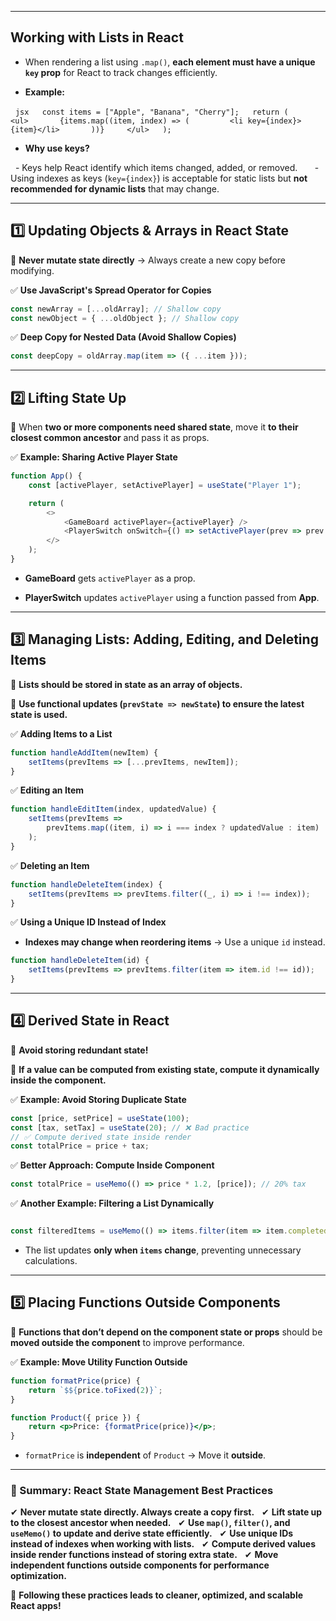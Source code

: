 
---
## **Working with Lists in React**  

- When rendering a list using `.map()`, **each element must have a unique `key` prop** for React to track changes efficiently.  

- **Example:**  

  ```jsx
  const items = ["Apple", "Banana", "Cherry"];
  return (
    <ul>
      {items.map((item, index) => (
        <li key={index}>{item}</li>
      ))}
    </ul>
  );
  ```

- **Why use keys?**  

  - Keys help React identify which items changed, added, or removed.  
  
  - Using indexes as keys (`key={index}`) is acceptable for static lists but **not recommended for dynamic lists** that may change.  

---  

## **1️⃣ Updating Objects & Arrays in React State**

🔹 **Never mutate state directly** → Always create a new copy before modifying.  

  
✅ **Use JavaScript's Spread Operator for Copies**  

```jsx
const newArray = [...oldArray]; // Shallow copy
const newObject = { ...oldObject }; // Shallow copy
```
  

✅ **Deep Copy for Nested Data (Avoid Shallow Copies)**  

```jsx
const deepCopy = oldArray.map(item => ({ ...item }));
```


---

## **2️⃣ Lifting State Up**

🔹 When **two or more components need shared state**, move it **to their closest common ancestor** and pass it as props.


✅ **Example: Sharing Active Player State**

```jsx
function App() {
    const [activePlayer, setActivePlayer] = useState("Player 1");

    return (
        <>
            <GameBoard activePlayer={activePlayer} />
            <PlayerSwitch onSwitch={() => setActivePlayer(prev => prev === "Player 1" ? "Player 2" : "Player 1")} />
        </>
    );
}
```

- **GameBoard** gets `activePlayer` as a prop.  

- **PlayerSwitch** updates `activePlayer` using a function passed from **App**.
  

---

  
## **3️⃣ Managing Lists: Adding, Editing, and Deleting Items**

🔹 **Lists should be stored in state as an array of objects.**  

🔹 **Use functional updates (`prevState => newState`) to ensure the latest state is used.**


✅ **Adding Items to a List**

```jsx
function handleAddItem(newItem) {
    setItems(prevItems => [...prevItems, newItem]);
}
```


✅ **Editing an Item**

```jsx
function handleEditItem(index, updatedValue) {
    setItems(prevItems =>
        prevItems.map((item, i) => i === index ? updatedValue : item)
    );
}
```


✅ **Deleting an Item**

```jsx
function handleDeleteItem(index) {
    setItems(prevItems => prevItems.filter((_, i) => i !== index));
}
```


✅ **Using a Unique ID Instead of Index**

- **Indexes may change when reordering items** → Use a unique `id` instead.

```jsx
function handleDeleteItem(id) {
    setItems(prevItems => prevItems.filter(item => item.id !== id));
}
```


---

## **4️⃣ Derived State in React**

🔹 **Avoid storing redundant state!**  

🔹 **If a value can be computed from existing state, compute it dynamically inside the component.**  


✅ **Example: Avoid Storing Duplicate State**

```jsx
const [price, setPrice] = useState(100);
const [tax, setTax] = useState(20); // ❌ Bad practice
// ✅ Compute derived state inside render
const totalPrice = price + tax;
```

  
✅ **Better Approach: Compute Inside Component**

```jsx
const totalPrice = useMemo(() => price * 1.2, [price]); // 20% tax
```


✅ **Another Example: Filtering a List Dynamically**

```jsx

const filteredItems = useMemo(() => items.filter(item => item.completed), [items]);

```

- The list updates **only when `items` change**, preventing unnecessary calculations.


---  

## **5️⃣ Placing Functions Outside Components**

🔹 **Functions that don’t depend on the component state or props** should be **moved outside the component** to improve performance.


✅ **Example: Move Utility Function Outside**

```jsx
function formatPrice(price) {
    return `$${price.toFixed(2)}`;
}

function Product({ price }) {
    return <p>Price: {formatPrice(price)}</p>;
}
```

- `formatPrice` is **independent** of `Product` → Move it **outside**.

  
---

### **📌 Summary: React State Management Best Practices**

✔ **Never mutate state directly. Always create a copy first.**  
✔ **Lift state up to the closest ancestor when needed.**  
✔ **Use `map()`, `filter()`, and `useMemo()` to update and derive state efficiently.**  
✔ **Use unique IDs instead of indexes when working with lists.**  
✔ **Compute derived values inside render functions instead of storing extra state.**  
✔ **Move independent functions outside components for performance optimization.**  

  
🚀 **Following these practices leads to cleaner, optimized, and scalable React apps!**